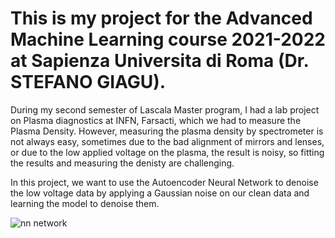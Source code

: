 # This is my project for the  Advanced Machine Learning course 2021-2022 at Sapienza Universita di Roma (Dr. STEFANO GIAGU).

During my second semester of Lascala Master program, I had a lab project on Plasma diagnostics at INFN, Farsacti, which we had to measure the Plasma Density.
However, measuring the plasma density by spectrometer is not always easy, sometimes due to the bad alignment of mirrors and lenses, or due to the low applied voltage on the plasma, the result is noisy, so fitting the results and measuring the denisty are challenging. 

In this project, we want to use the Autoencoder Neural Network to denoise the low voltage data by applying a Gaussian noise on our clean data and learning the model to denoise them. 

![nn network](https://user-images.githubusercontent.com/107031954/176000482-9ab11845-8d74-4ff0-b3f7-68a67b469a0c.png)
